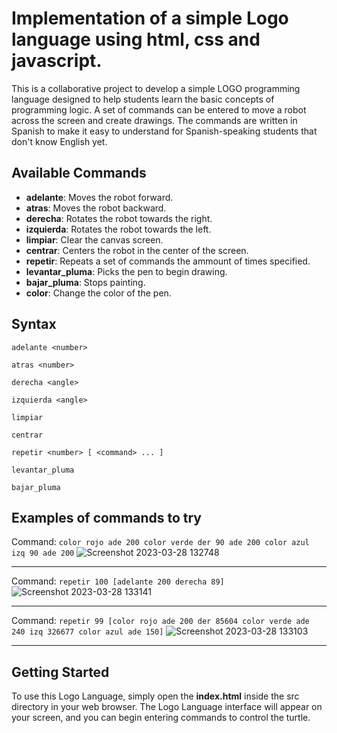 # Implementation of a simple Logo language using html, css and javascript.

This is a collaborative project to develop a simple LOGO programming language designed to help students learn the basic concepts of programming logic. A set of commands can be entered to move a robot across the screen and create drawings. The commands are written in Spanish to make it easy to understand for Spanish-speaking students that don't know English yet.

## Available Commands
- **adelante**: Moves the robot forward.
- **atras**: Moves the robot backward.
- **derecha**: Rotates the robot towards the right.
- **izquierda**: Rotates the robot towards the left.
- **limpiar**: Clear the canvas screen.
- **centrar**: Centers the robot in the center of the screen.
- **repetir**: Repeats a set of commands the ammount of times specified.
- **levantar_pluma**: Picks the pen to begin drawing.
- **bajar_pluma**: Stops painting.
- **color**: Change the color of the pen.

## Syntax

```
adelante <number>

atras <number>

derecha <angle>

izquierda <angle>

limpiar

centrar

repetir <number> [ <command> ... ]

levantar_pluma

bajar_pluma
```

## Examples of commands to try

Command: `color rojo ade 200 color verde der 90 ade 200 color azul izq 90 ade 200`
![Screenshot 2023-03-28 132748](https://user-images.githubusercontent.com/88672259/228347291-178f398d-10ca-4476-afd9-0014cc685a4c.jpg)

---

Command: `repetir 100 [adelante 200 derecha 89]`
![Screenshot 2023-03-28 133141](https://user-images.githubusercontent.com/88672259/228347550-a691ae38-5aa0-426b-be65-e521f331fc83.jpg)

---

Command: `repetir 99 [color rojo ade 200 der 85604 color verde ade 240 izq 326677 color azul ade 150]`
![Screenshot 2023-03-28 133103](https://user-images.githubusercontent.com/88672259/228347709-cea9194c-845e-482e-9f94-7af26dad21a9.jpg)

---

## Getting Started
To use this Logo Language, simply open the **index.html** inside the src directory in your web browser. The Logo Language interface will appear on your screen, and you can begin entering commands to control the turtle.

